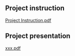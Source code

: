 ## Project instruction

[Project Instruction.pdf](https://github.com/ananmind/-swu-ds525/blob/main/08-capstone-project/Project%20Instruction.pdf)
<br>

## Project presentation
[xxx.pdf](https://github.com/xxx.pdf)
<br>
